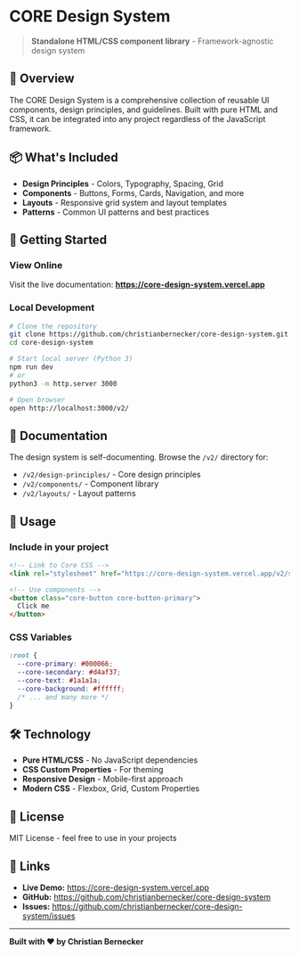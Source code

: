 # CORE Design System

> **Standalone HTML/CSS component library** - Framework-agnostic design system

## 🎯 Overview

The CORE Design System is a comprehensive collection of reusable UI components, design principles, and guidelines. Built with pure HTML and CSS, it can be integrated into any project regardless of the JavaScript framework.

## 📦 What's Included

- **Design Principles** - Colors, Typography, Spacing, Grid
- **Components** - Buttons, Forms, Cards, Navigation, and more
- **Layouts** - Responsive grid system and layout templates
- **Patterns** - Common UI patterns and best practices

## 🚀 Getting Started

### View Online
Visit the live documentation: **https://core-design-system.vercel.app**

### Local Development

```bash
# Clone the repository
git clone https://github.com/christianbernecker/core-design-system.git
cd core-design-system

# Start local server (Python 3)
npm run dev
# or
python3 -m http.server 3000

# Open browser
open http://localhost:3000/v2/
```

## 📖 Documentation

The design system is self-documenting. Browse the `/v2/` directory for:

- `/v2/design-principles/` - Core design principles
- `/v2/components/` - Component library
- `/v2/layouts/` - Layout patterns

## 🎨 Usage

### Include in your project

```html
<!-- Link to Core CSS -->
<link rel="stylesheet" href="https://core-design-system.vercel.app/v2/shared/master.css">

<!-- Use components -->
<button class="core-button core-button-primary">
  Click me
</button>
```

### CSS Variables

```css
:root {
  --core-primary: #000066;
  --core-secondary: #d4af37;
  --core-text: #1a1a1a;
  --core-background: #ffffff;
  /* ... and many more */
}
```

## 🛠️ Technology

- **Pure HTML/CSS** - No JavaScript dependencies
- **CSS Custom Properties** - For theming
- **Responsive Design** - Mobile-first approach
- **Modern CSS** - Flexbox, Grid, Custom Properties

## 📄 License

MIT License - feel free to use in your projects

## 🔗 Links

- **Live Demo:** https://core-design-system.vercel.app
- **GitHub:** https://github.com/christianbernecker/core-design-system
- **Issues:** https://github.com/christianbernecker/core-design-system/issues

---

**Built with ❤️ by Christian Bernecker**
